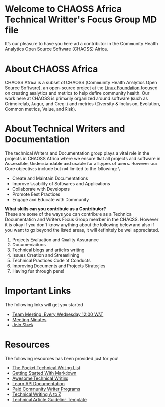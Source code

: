 # Welcome to CHAOSS Africa Technical Writter's Focus Group MD file 

It’s our pleasure to have you here ad a contributor in the Community Health Analytics Open Source Software (CHAOSS) Africa.

# **About CHAOSS Africa**

CHAOSS Africa is a subset of CHAOSS (Community Health Analytics Open Source Software), an open-source project at the [Linux Foundation ](https://www.linuxfoundation.org/) focused on creating analytics and metrics to help define community health. Our work here at CHAOSS is primarily organized around software (such as Grimoirelab, Augur, and Cregit) and metrics (Diversity & Inclusion, Evolution, Common metrics, Value, and Risk).

# **About Technical Writers and Documentation**

The technical Writers and Documentation group plays a vital role in the projects in CHAOSS Africa where we ensure that all projects and software in Accessible, Understandable and usable for all types of users. However our Core objectives include but not limited to the following:  \

* Create and Maintain Documentations 
* Improve Usability of Softwares and Applications
* Collaborate with Developers
* Promote Best Practices
* Engage and Educate with Community 

**What skills can you contribute as a Contributor?** \
These are some of the ways you can contribute as a Technical Documentation and Writers Focus Group member in the CHAOSS. However it is okay if you don't know anything about the following below and also if you want to go beyond the listed areas, it will definitely be well appreciated.  
1. Projects Evaluation and Quality Assurance 
2. Documentations 
3. Technical blogs and articles writing 
4. Issues Creation and Streamlining 
5. Technical Practices Code of Conducts 
6. Improving Documents and Projects Strategies 
7. Having fun through pens!

# **Important Links** 
The following links will get you started 
- [Team Meeting: Every Wednesday 12:00 WAT](https://ics.teamup.com/feed/ksk9vit7vig1w48j3s/13059923.ics)
- [ Meeting Minutes](https://docs.google.com/document/d/1Y_T5Kio0svG-zPvbsYWo2V-TcyGn79G-5gJmTIw0WDQ/edit?tab=t.0#heading=h.nmol8kg52498)
- [Join Slack](https://join.slack.com/t/chaoss-workspace/shared_invite/zt-2s877nqht-RMN~50x95MpZ7Qs3v2Vj5w)

# **Resources**
The following resources has been provided just for you!
- [The Pocket Technical Writing List](https://github.com/rubymorillo/pocket-tech-writing-list)
- [Getting Started With Markdown](https://www.markdownguide.org/getting-started/)
- [Awesome Technical Writing](https://github.com/BolajiAyodeji/awesome-technical-writing)
- [Learn API Documentation](https://idratherbewriting.com/learnapidoc/)
- [Paid Community Writer Programs](https://github.com/malgamves/CommunityWriterPrograms)
- [Technical Writing A to Z](https://www.freecodecamp.org/news/technical-writing-for-beginners/)
- [Technical Article Guideline Template](https://github.com/iamfortune/Technical-Article-Guideline-Template) 

